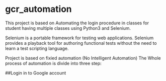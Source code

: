 # gcr_automation
This project is based on Automating the login procedure in classes for student having multiple classes using Python3 and  Selenium.

Selenium is a portable framework for testing web applications. Selenium provides a playback tool for authoring functional tests without
the need to learn a test scripting language.

Project is based on fixied automation (No Intelligent Automation)
The Whole process of automation is divide into three step:

##Login in to Google account
